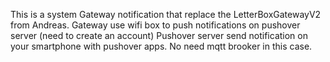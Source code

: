 This is a system Gateway notification that replace the LetterBoxGatewayV2 from Andreas.
Gateway use wifi box to push notifications on pushover server (need to create an account)
Pushover server send notification on your smartphone with pushover apps.
No need mqtt brooker in this case.
